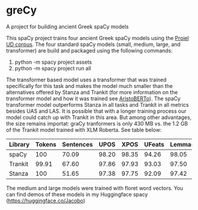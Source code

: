 # greCy
A project for building ancient Greek spaCy models

This spaCy project trains four ancient Greek spaCy models using the [Proiel UD corpus](https://universaldependencies.org/treebanks/grc_proiel/index.html). The four standard spaCy models (small, medium, large, and transformer) are build and packaged using the following commands:


1. python -m spacy project assets
2. python -m spacy project run all


The transformer based model uses a transformer that was trained specifically for this task and makes the model much smaller than the alternatives offered by Stanza and Trankit (for more information on the transformer model and how it was trained see [AristoBERTo](https://huggingface.co/Jacobo/aristoBERTo)).  The spaCy transformer model outperforms  Stanza in all tasks and Trankit in all metrics besides UAS and LAS. It is possible that with a longer training process our model could catch up with Trankit in this area. But among other advantages, the size remains importat: graCy tranformers is only 430 MB  vs.  the 1.2 GB of the Trankit model trained with XLM Roberta. See table  below:

| Library | Tokens	| Sentences	| UPOS	| XPOS	| UFeats	|Lemmas	|UAS	  |LAS	  |
|  ---    | ---     | ---       | ---   | ---   | ---     | ---   | ---   | ---   |
| spaCy   | 100     | 70.09    | 98.20 | 98.35 | 94.26  | 98.05 | 85.12 | 81.49 |
| Trankit | 99.91 	| 67.60     |97.86 	| 97.93 |93.03 	  | 97.50 |85.63 	|82.31  |
| Stanza  | 100	    | 51.65	    | 97.38	| 97.75	| 92.09	  | 97.42	| 80.34 |76.33  |	

The medium  and  large models were trained with floret word vectors.  You can find demos of these models in my Huggingface spacy (https://huggingface.co/Jacobo)


 

